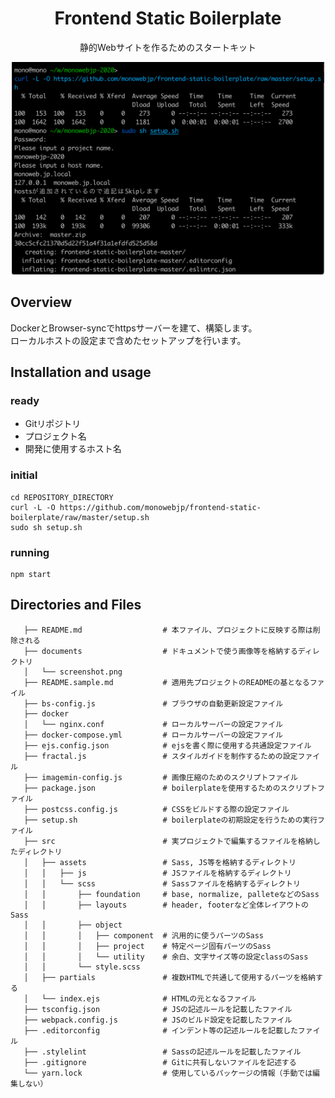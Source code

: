 <div align="center">
<h1>Frontend Static Boilerplate</h1>
<p>静的Webサイトを作るためのスタートキット</p>
<img width="500" src="https://github.com/monowebjp/frontend-static-boilerplate/raw/master/documents/screenshot.png" alt="">
</div>

## Overview
DockerとBrowser-syncでhttpsサーバーを建て、構築します。  
ローカルホストの設定まで含めたセットアップを行います。

## Installation and usage 
### ready
- Gitリポジトリ
- プロジェクト名
- 開発に使用するホスト名
### initial
```shell script
cd REPOSITORY_DIRECTORY
curl -L -O https://github.com/monowebjp/frontend-static-boilerplate/raw/master/setup.sh
sudo sh setup.sh
```
### running
```shell script
npm start
```

## Directories and Files
```.
   ├── README.md                  # 本ファイル、プロジェクトに反映する際は削除される
   ├── documents                  # ドキュメントで使う画像等を格納するディレクトリ
   │   └── screenshot.png
   ├── README.sample.md           # 適用先プロジェクトのREADMEの基となるファイル
   ├── bs-config.js               # ブラウザの自動更新設定ファイル
   ├── docker
   │   └── nginx.conf             # ローカルサーバーの設定ファイル
   ├── docker-compose.yml         # ローカルサーバーの設定ファイル
   ├── ejs.config.json            # ejsを書く際に使用する共通設定ファイル
   ├── fractal.js                 # スタイルガイドを制作するための設定ファイル
   ├── imagemin-config.js         # 画像圧縮のためのスクリプトファイル
   ├── package.json               # boilerplateを使用するためのスクリプトファイル
   ├── postcss.config.js          # CSSをビルドする際の設定ファイル
   ├── setup.sh                   # boilerplateの初期設定を行うための実行ファイル
   ├── src                        # 実プロジェクトで編集するファイルを格納したディレクトリ
   │   ├── assets                 # Sass, JS等を格納するディレクトリ
   │   │   ├── js                 # JSファイルを格納するディレクトリ
   │   │   └── scss               # Sassファイルを格納するディレクトリ
   │   │       ├── foundation     # base, normalize, palleteなどのSass
   │   │       ├── layouts        # header, footerなど全体レイアウトのSass
   │   │       ├── object
   │   │       │   ├── component  # 汎用的に使うパーツのSass
   │   │       │   ├── project    # 特定ページ固有パーツのSass
   │   │       │   └── utility    # 余白、文字サイズ等の設定classのSass
   │   │       └── style.scss
   │   ├── partials               # 複数HTMLで共通して使用するパーツを格納する
   │   └── index.ejs              # HTMLの元となるファイル
   ├── tsconfig.json              # JSの記述ルールを記載したファイル
   ├── webpack.config.js          # JSのビルド設定を記載したファイル
   ├── .editorconfig              # インデント等の記述ルールを記載したファイル
   ├── .stylelint                 # Sassの記述ルールを記載したファイル
   ├── .gitignore                 # Gitに共有しないファイルを記述する
   └── yarn.lock                  # 使用しているパッケージの情報（手動では編集しない）
```
